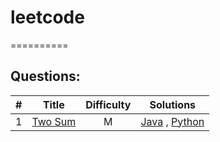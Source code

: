 # leetcode
==========

## Questions:

| # | Title | Difficulty | Solutions |
|:-:|:-----:|:----------:|:-------------:|
| 1 | [Two Sum](https://oj.leetcode.com/problems/two-sum/) | M | [Java](./java/) , [Python]() |
